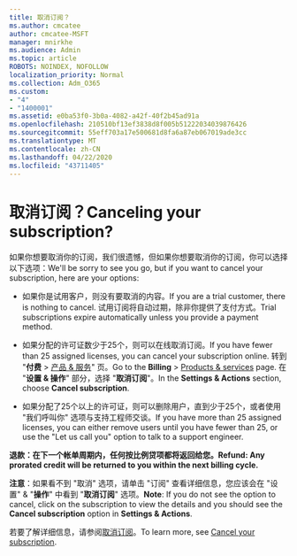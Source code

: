 ```yaml
---
title: 取消订阅？
ms.author: cmcatee
author: cmcatee-MSFT
manager: mnirkhe
ms.audience: Admin
ms.topic: article
ROBOTS: NOINDEX, NOFOLLOW
localization_priority: Normal
ms.collection: Adm_O365
ms.custom:
- "4"
- "1400001"
ms.assetid: e0ba53f0-3b0a-4082-a42f-40f2b45ad91a
ms.openlocfilehash: 210510bf13ef3838d8f005b51222034039876426
ms.sourcegitcommit: 55eff703a17e500681d8fa6a87eb067019ade3cc
ms.translationtype: MT
ms.contentlocale: zh-CN
ms.lasthandoff: 04/22/2020
ms.locfileid: "43711405"
---
```

# <a name="canceling-your-subscription"></a><span data-ttu-id="ec694-102">取消订阅？</span><span class="sxs-lookup"><span data-stu-id="ec694-102">Canceling your subscription?</span></span>

<span data-ttu-id="ec694-103">如果你想要取消你的订阅，我们很遗憾，但如果你想要取消你的订阅，你可以选择以下选项：</span><span class="sxs-lookup"><span data-stu-id="ec694-103">We'll be sorry to see you go, but if you want to cancel your subscription, here are your options:</span></span>
  
- <span data-ttu-id="ec694-104">如果你是试用客户，则没有要取消的内容。</span><span class="sxs-lookup"><span data-stu-id="ec694-104">If you are a trial customer, there is nothing to cancel.</span></span> <span data-ttu-id="ec694-105">试用订阅将自动过期，除非你提供了支付方式。</span><span class="sxs-lookup"><span data-stu-id="ec694-105">Trial subscriptions expire automatically unless you provide a payment method.</span></span>

- <span data-ttu-id="ec694-106">如果分配的许可证数少于25个，则可以在线取消订阅。</span><span class="sxs-lookup"><span data-stu-id="ec694-106">If you have fewer than 25 assigned licenses, you can cancel your subscription online.</span></span> <span data-ttu-id="ec694-107">转到 "**付费** \> [产品 & 服务](https://go.microsoft.com/fwlink/p/?linkid=842054)" 页。</span><span class="sxs-lookup"><span data-stu-id="ec694-107">Go to the **Billing** \> [Products & services](https://go.microsoft.com/fwlink/p/?linkid=842054) page.</span></span> <span data-ttu-id="ec694-108">在 "**设置 & 操作**" 部分，选择 "**取消订阅**"。</span><span class="sxs-lookup"><span data-stu-id="ec694-108">In the **Settings & Actions** section, choose **Cancel subscription**.</span></span>

- <span data-ttu-id="ec694-109">如果分配了25个以上的许可证，则可以删除用户，直到少于25个，或者使用 "我们呼叫你" 选项与支持工程师交谈。</span><span class="sxs-lookup"><span data-stu-id="ec694-109">If you have more than 25 assigned licenses, you can either remove users until you have fewer than 25, or use the "Let us call you" option to talk to a support engineer.</span></span>
  
<span data-ttu-id="ec694-110">**退款：在下一个帐单周期内，任何按比例贷项都将返回给您。**</span><span class="sxs-lookup"><span data-stu-id="ec694-110">**Refund: Any prorated credit will be returned to you within the next billing cycle.**</span></span> 

<span data-ttu-id="ec694-111">**注意**：如果看不到 "取消" 选项，请单击 "订阅" 查看详细信息，您应该会在 "设置" & "**操作**" 中看到 "**取消订阅**" 选项。</span><span class="sxs-lookup"><span data-stu-id="ec694-111">**Note**: If you do not see the option to cancel, click on the subscription to view the details and you should see the **Cancel subscription** option in **Settings & Actions**.</span></span> 

<span data-ttu-id="ec694-112">若要了解详细信息，请参阅[取消订阅](https://docs.microsoft.com/office365/admin/subscriptions-and-billing/cancel-your-subscription)。</span><span class="sxs-lookup"><span data-stu-id="ec694-112">To learn more, see [Cancel your subscription](https://docs.microsoft.com/office365/admin/subscriptions-and-billing/cancel-your-subscription).</span></span>